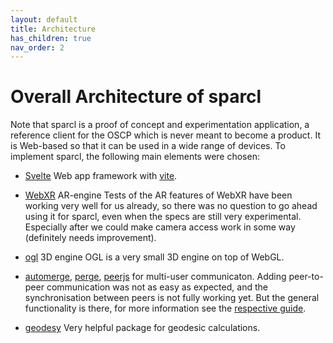 ```yaml
---
layout: default
title: Architecture
has_children: true
nav_order: 2
---
```


# Overall Architecture of sparcl

Note that sparcl is a proof of concept and experimentation application, a reference client for the OSCP which is never meant to become a product. It is Web-based so that it can be used in a wide range of devices. To implement sparcl, the following main elements were chosen:

- [Svelte](https://svelte.dev/) Web app framework with [vite](https://vitejs.dev/).

- [WebXR](https://www.w3.org/TR/webxr/) AR-engine
  Tests of the AR features of WebXR have been working very well for us already, so there was no question to go ahead using it for sparcl, even when the specs are still very experimental. Especially after we could make camera access work in some way (definitely needs improvement).

- [ogl](https://www.npmjs.com/package/ogl) 3D engine
  OGL is a very small 3D engine on top of WebGL.

- [automerge](https://www.npmjs.com/package/automerge), [perge](https://www.npmjs.com/package/perge), [peerjs](https://www.npmjs.com/package/peerjs) for multi-user communicaton. Adding peer-to-peer communication was not as easy as expected, and the synchronisation between peers is not fully working yet. But the general functionality is there, for more information see the [respective guide](/sparcl/guides/multiuser).

- [geodesy](https://www.npmjs.com/package/geodesy)
  Very helpful package for geodesic calculations.
